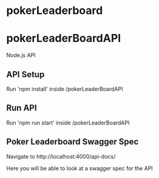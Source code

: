 # pokerLeaderboard

# pokerLeaderBoardAPI
Node.js API 

## API Setup 
Run 'npm install' inside /pokerLeaderBoardAPI

## Run API
Run 'npm run start' inside /pokerLeaderBoardAPI

## Poker Leaderboard Swagger Spec 
Navigate to http://localhost:4000/api-docs/

Here you will be able to look at a swagger spec for the API
